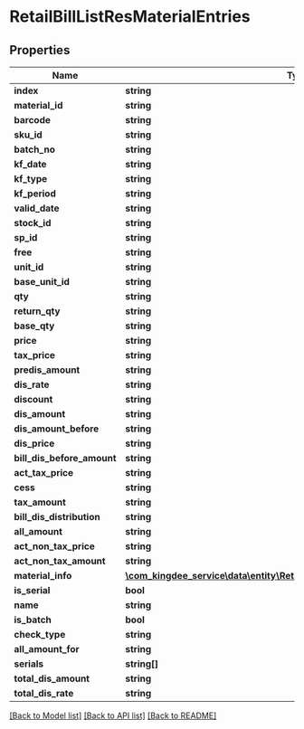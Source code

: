 # RetailBillListResMaterialEntries

## Properties
Name | Type | Description | Notes
------------ | ------------- | ------------- | -------------
**index** | **string** |  | [optional] 
**material_id** | **string** |  | [optional] 
**barcode** | **string** |  | [optional] 
**sku_id** | **string** |  | [optional] 
**batch_no** | **string** |  | [optional] 
**kf_date** | **string** |  | [optional] 
**kf_type** | **string** |  | [optional] 
**kf_period** | **string** |  | [optional] 
**valid_date** | **string** |  | [optional] 
**stock_id** | **string** |  | [optional] 
**sp_id** | **string** |  | [optional] 
**free** | **string** |  | [optional] 
**unit_id** | **string** |  | [optional] 
**base_unit_id** | **string** |  | [optional] 
**qty** | **string** |  | [optional] 
**return_qty** | **string** |  | [optional] 
**base_qty** | **string** |  | [optional] 
**price** | **string** |  | [optional] 
**tax_price** | **string** |  | [optional] 
**predis_amount** | **string** |  | [optional] 
**dis_rate** | **string** |  | [optional] 
**discount** | **string** |  | [optional] 
**dis_amount** | **string** |  | [optional] 
**dis_amount_before** | **string** |  | [optional] 
**dis_price** | **string** |  | [optional] 
**bill_dis_before_amount** | **string** |  | [optional] 
**act_tax_price** | **string** |  | [optional] 
**cess** | **string** |  | [optional] 
**tax_amount** | **string** |  | [optional] 
**bill_dis_distribution** | **string** |  | [optional] 
**all_amount** | **string** |  | [optional] 
**act_non_tax_price** | **string** |  | [optional] 
**act_non_tax_amount** | **string** |  | [optional] 
**material_info** | [**\com_kingdee_service\data\entity\RetailBillListResMaterialEntriesMaterialInfo**](RetailBillListResMaterialEntriesMaterialInfo.md) |  | [optional] 
**is_serial** | **bool** |  | [optional] 
**name** | **string** |  | [optional] 
**is_batch** | **bool** |  | [optional] 
**check_type** | **string** |  | [optional] 
**all_amount_for** | **string** |  | [optional] 
**serials** | **string[]** |  | [optional] 
**total_dis_amount** | **string** |  | [optional] 
**total_dis_rate** | **string** |  | [optional] 

[[Back to Model list]](../README.md#documentation-for-models) [[Back to API list]](../README.md#documentation-for-api-endpoints) [[Back to README]](../README.md)


